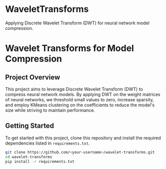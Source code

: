 # WaveletTransforms
Applying Discrete Wavelet Transform (DWT) for neural network model compression.

# Wavelet Transforms for Model Compression

## Project Overview

This project aims to leverage Discrete Wavelet Transform (DWT) to compress neural network models. By applying DWT on the weight matrices of neural networks, we threshold small values to zero, increase sparsity, and employ KMeans clustering on the coefficients to reduce the model's size while striving to maintain performance.

## Getting Started

To get started with this project, clone this repository and install the required dependencies listed in `requirements.txt`.

```bash
git clone https://github.com/<your-username>/wavelet-transforms.git
cd wavelet-transforms
pip install -r requirements.txt
```
